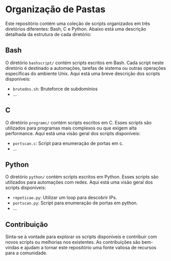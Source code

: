 # Organização de Pastas

Este repositório contém uma coleção de scripts organizados em três diretórios diferentes: Bash, C e Python. Abaixo está uma descrição detalhada da estrutura de cada diretório:

## Bash

O diretório `bashscript/` contém scripts escritos em Bash. Cada script neste diretório é destinado a automações, tarefas de sistema ou outras operações específicas do ambiente Unix. Aqui está uma breve descrição dos scripts disponíveis:

- `brutedns.sh`: Bruteforce de subdomínios
- ...

## C

O diretório `programc/` contém scripts escritos em C. Esses scripts são utilizados para programas mais complexos ou que exigem alta performance. Aqui está uma visão geral dos scripts disponíveis:

- `portscan.c`: Script para enumeração de portas em c.
- ...

## Python

O diretório `python/` contém scripts escritos em Python. Esses scripts são utilizados para automações com redes. Aqui está uma visão geral dos scripts disponíveis:

- `repeticao.py`: Utilizar um loop para descobrir IPs.
- `portscan.py`: Script para enumeração de portas em python.
- ...

## Contribuição

Sinta-se à vontade para explorar os scripts disponíveis e contribuir com novos scripts ou melhorias nos existentes. As contribuições são bem-vindas e ajudam a tornar este repositório uma fonte valiosa de recursos para a comunidade.
